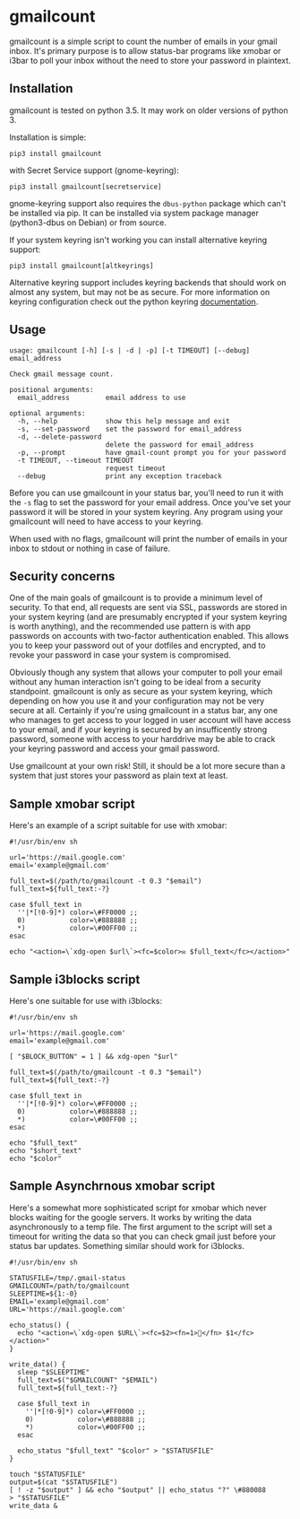 gmailcount
==========

gmailcount is a simple script to count the number of emails in your gmail
inbox. It's primary purpose is to allow status-bar programs like xmobar or
i3bar to poll your inbox without the need to store your password in plaintext.

Installation
------------

gmailcount is tested on python 3.5. It may work on older versions of python 3.

Installation is simple:

    pip3 install gmailcount

with Secret Service support (gnome-keyring):

    pip3 install gmailcount[secretservice]

gnome-keyring support also requires the `dbus-python` package which can't be
installed via pip. It can be installed via system package manager (python3-dbus
on Debian) or from source.

If your system keyring isn't working you can install alternative keyring support:

    pip3 install gmailcount[altkeyrings]

Alternative keyring support includes keyring backends that should work on
almost any system, but may not be as secure. For more information on keyring
configuration check out the python keyring
[documentation](https://pypi.python.org/pypi/keyring#configure-your-keyring-lib).

Usage
-----

    usage: gmailcount [-h] [-s | -d | -p] [-t TIMEOUT] [--debug] email_address

    Check gmail message count.

    positional arguments:
      email_address         email address to use

    optional arguments:
      -h, --help            show this help message and exit
      -s, --set-password    set the password for email_address
      -d, --delete-password
                            delete the password for email_address
      -p, --prompt          have gmail-count prompt you for your password
      -t TIMEOUT, --timeout TIMEOUT
                            request timeout
      --debug               print any exception traceback

Before you can use gmailcount in your status bar, you'll need to run it with
the `-s` flag to set the password for your email address. Once you've set your
password it will be stored in your system keyring. Any program using your
gmailcount will need to have access to your keyring. 

When used with no flags, gmailcount will print the number of emails in your
inbox to stdout or nothing in case of failure.

Security concerns
-----------------

One of the main goals of gmailcount is to provide a minimum level of
security. To that end, all requests are sent via SSL, passwords are stored in
your system keyring (and are presumably encrypted if your system keyring is
worth anything), and the recommended use pattern is with app passwords on
accounts with two-factor authentication enabled. This allows you to keep your
password out of your dotfiles and encrypted, and to revoke your password in
case your system is compromised.

Obviously though any system that allows your computer to poll your email
without any human interaction isn't going to be ideal from a security
standpoint. gmailcount is only as secure as your system keyring, which
depending on how you use it and your configuration may not be very secure at
all. Certainly if you're using gmailcount in a status bar, any one who
manages to get access to your logged in user account will have access to your
email, and if your keyring is secured by an insufficently strong password,
someone with access to your harddrive may be able to crack your keyring
password and access your gmail password. 

Use gmailcount at your own risk! Still, it should be a lot more secure than a
system that just stores your password as plain text at least.

Sample xmobar script
--------------------

Here's an example of a script suitable for use with xmobar:

    #!/usr/bin/env sh

    url='https://mail.google.com'
    email='example@gmail.com'

    full_text=$(/path/to/gmailcount -t 0.3 "$email")
    full_text=${full_text:-?}

    case $full_text in
      ''|*[!0-9]*) color=\#FF0000 ;;
      0)           color=\#888888 ;;
      *)           color=\#00FF00 ;;
    esac

    echo "<action=\`xdg-open $url\`><fc=$color>✉ $full_text</fc></action>"

Sample i3blocks script
----------------------

Here's one suitable for use with i3blocks:


    #!/usr/bin/env sh

    url='https://mail.google.com'
    email='example@gmail.com'

    [ "$BLOCK_BUTTON" = 1 ] && xdg-open "$url"

    full_text=$(/path/to/gmailcount -t 0.3 "$email")
    full_text=${full_text:-?}

    case $full_text in
      ''|*[!0-9]*) color=\#FF0000 ;;
      0)           color=\#888888 ;;
      *)           color=\#00FF00 ;; 
    esac

    echo "$full_text"
    echo "$short_text"
    echo "$color"

Sample Asynchrnous xmobar script
--------------------------------

Here's a somewhat more sophisticated script for xmobar which never blocks
waiting for the google servers. It works by writing the data asynchronously to
a temp file. The first argument to the script will set a timeout for writing
the data so that you can check gmail just before your status bar updates.
Something similar should work for i3blocks.

    #!/usr/bin/env sh

    STATUSFILE=/tmp/.gmail-status
    GMAILCOUNT=/path/to/gmailcount
    SLEEPTIME=${1:-0}
    EMAIL='example@gmail.com'
    URL='https://mail.google.com'

    echo_status() {
      echo "<action=\`xdg-open $URL\`><fc=$2><fn=1></fn> $1</fc></action>"
    }

    write_data() {
      sleep "$SLEEPTIME"
      full_text=$("$GMAILCOUNT" "$EMAIL")
      full_text=${full_text:-?}

      case $full_text in
        ''|*[!0-9]*) color=\#FF0000 ;;
        0)           color=\#888888 ;;
        *)           color=\#00FF00 ;;
      esac

      echo_status "$full_text" "$color" > "$STATUSFILE"
    }

    touch "$STATUSFILE"
    output=$(cat "$STATUSFILE")
    [ ! -z "$output" ] && echo "$output" || echo_status "?" \#880088
    > "$STATUSFILE"
    write_data &
